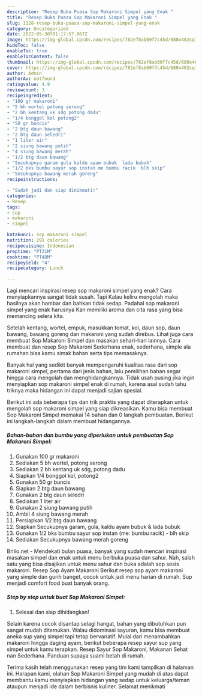 ```yaml
---
description: "Resep Buka Puasa Sop Makaroni Simpel yang Enak "
title: "Resep Buka Puasa Sop Makaroni Simpel yang Enak "
slug: 1128-resep-buka-puasa-sop-makaroni-simpel-yang-enak
category: Uncategorized
date: 2022-05-30T01:17:57.067Z
image: https://img-global.cpcdn.com/recipes/782ef8ab69f7c45d/680x482cq70/sop-makaroni-simpel-foto-resep-utama.jpg
hideToc: false
enableToc: true
enableTocContent: false
thumbnail: https://img-global.cpcdn.com/recipes/782ef8ab69f7c45d/680x482cq70/sop-makaroni-simpel-foto-resep-utama.jpg
cover: https://img-global.cpcdn.com/recipes/782ef8ab69f7c45d/680x482cq70/sop-makaroni-simpel-foto-resep-utama.jpg
author: Admin
authorAv: notfound
ratingvalue: 4.9
reviewcount: 3
recipeingredient:
- "100 gr makaroni"
- "5 bh wortel potong serong"
- "2 bh kentang uk sdg potong dadu"
- "1/4 bonggol kol potong2"
- "50 gr buncis"
- "2 btg daun bawang"
- "2 btg daun seledri"
- "1 liter air"
- "2 siung bawang putih"
- "4 siung bawang merah"
- "1/2 btg daun bawang"
- "Secukupnya garam gula kaldu ayam bubuk  lada bubuk"
- "1/2 bks bumbu sayur sop instan me bumbu racik  blh skip"
- "Secukupnya bawang merah goreng"
recipeinstructions:

- "Sudah jadi dan siap dinikmati!"
categories:
- Resep
tags:
- sop
- makaroni
- simpel

katakunci: sop makaroni simpel 
nutrition: 291 calories
recipecuisine: Indonesian
preptime: "PT31M"
cooktime: "PT48M"
recipeyield: "4"
recipecategory: Lunch

---
```



Lagi mencari inspirasi resep sop makaroni simpel yang enak? Cara menyiapkannya sangat tidak susah. Tapi Kalau keliru mengolah maka hasilnya akan hambar dan bahkan tidak sedap. Padahal sop makaroni simpel yang enak harusnya Kan memiliki aroma dan cita rasa yang bisa memancing selera kita.


Setelah kentang, wortel, empuk, masukkan tomat, kol, daun sop, daun bawang, bawang goreng dan makaroni yang sudah direbus. Lihat juga cara membuat Sop Makaroni Simpel dan masakan sehari-hari lainnya. Cara membuat dan resep Sop Makaroni Sederhana enak, sederhana, simple ala rumahan bisa kamu simak bahan serta tips memasaknya.

Banyak hal yang sedikit banyak mempengaruhi kualitas rasa dari sop makaroni simpel, pertama dari jenis bahan, lalu pemilihan bahan segar hingga cara mengolah dan menghidangkannya. Tidak usah pusing jika ingin menyiapkan sop makaroni simpel enak di rumah, karena asal sudah tahu triknya maka hidangan ini dapat menjadi sajian spesial.


Berikut ini ada beberapa tips dan trik praktis yang dapat diterapkan untuk mengolah sop makaroni simpel yang siap dikreasikan. Kamu bisa membuat Sop Makaroni Simpel memakai 14 bahan dan 0 langkah pembuatan. Berikut ini langkah-langkah dalam membuat hidangannya.

<!--inarticleads1-->

##### Bahan-bahan dan bumbu yang diperlukan untuk pembuatan Sop Makaroni Simpel:

1. Gunakan 100 gr makaroni
1. Sediakan 5 bh wortel, potong serong
1. Sediakan 2 bh kentang uk sdg, potong dadu
1. Siapkan 1/4 bonggol kol, potong2
1. Gunakan 50 gr buncis
1. Siapkan 2 btg daun bawang
1. Gunakan 2 btg daun seledri
1. Sediakan 1 liter air
1. Gunakan 2 siung bawang putih
1. Ambil 4 siung bawang merah
1. Persiapkan 1/2 btg daun bawang
1. Siapkan Secukupnya garam, gula, kaldu ayam bubuk &amp; lada bubuk
1. Gunakan 1/2 bks bumbu sayur sop instan (me: bumbu racik) - blh skip
1. Sediakan Secukupnya bawang merah goreng


Brilio.net - Mendekati bulan puasa, banyak yang sudah mencari inspirasi masakan simpel dan enak untuk menu berbuka puasa dan sahur. Nah, salah satu yang bisa disajikan untuk menu sahur dan buka adalah sop sosis makaroni. Resep Sop Ayam Makaroni Berikut resep sop ayam makaroni yang simple dan gurih banget, cocok untuk jadi menu harian di rumah. Sup menjadi comfort food buat banyak orang. 

<!--inarticleads2-->

##### Step by step untuk buat Sop Makaroni Simpel:


1. Selesai dan siap dihidangkan!

Selain karena cocok disantap selagi hangat, bahan yang dibutuhkan pun sangat mudah ditemukan. Walau didominasi sayuran, kamu bisa membuat aneka sup yang simpel tapi tetap bervariatif. Mulai dari menambahkan makaroni hingga daging ayam, berikut beberapa resep sayur sup yang simpel untuk kamu terapkan. Resep Sayur Sop Makaroni, Makanan Sehat nan Sederhana. Panduan supaya suami betah di rumah. 

Terima kasih telah menggunakan resep yang tim kami tampilkan di halaman ini. Harapan kami, olahan Sop Makaroni Simpel yang mudah di atas dapat membantu kamu menyiapkan hidangan yang sedap untuk keluarga/teman ataupun menjadi ide dalam berbisnis kuliner. Selamat menikmati
